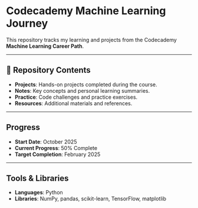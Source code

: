 # Codecademy Machine Learning Journey

This repository tracks my learning and projects from the Codecademy **Machine Learning Career Path**.

---

## 📂 Repository Contents

- **Projects**: Hands-on projects completed during the course.  
- **Notes**: Key concepts and personal learning summaries.  
- **Practice**: Code challenges and practice exercises.  
- **Resources**: Additional materials and references.  

---

## Progress

- **Start Date**: October 2025  
- **Current Progress**: 50% Complete  
- **Target Completion**: February 2025  

---

## Tools & Libraries

- **Languages**: Python  
- **Libraries**: NumPy, pandas, scikit-learn, TensorFlow, matplotlib  

